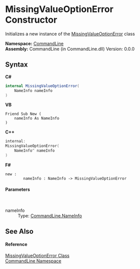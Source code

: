 # MissingValueOptionError Constructor 
 

Initializes a new instance of the <a href="T_CommandLine_MissingValueOptionError">MissingValueOptionError</a> class

**Namespace:**&nbsp;<a href="N_CommandLine">CommandLine</a><br />**Assembly:**&nbsp;CommandLine (in CommandLine.dll) Version: 0.0.0

## Syntax

**C#**<br />
``` C#
internal MissingValueOptionError(
	NameInfo nameInfo
)
```

**VB**<br />
``` VB
Friend Sub New ( 
	nameInfo As NameInfo
)
```

**C++**<br />
``` C++
internal:
MissingValueOptionError(
	NameInfo^ nameInfo
)
```

**F#**<br />
``` F#
new : 
        nameInfo : NameInfo -> MissingValueOptionError
```


#### Parameters
&nbsp;<dl><dt>nameInfo</dt><dd>Type: <a href="T_CommandLine_NameInfo">CommandLine.NameInfo</a><br /></dd></dl>

## See Also


#### Reference
<a href="T_CommandLine_MissingValueOptionError">MissingValueOptionError Class</a><br /><a href="N_CommandLine">CommandLine Namespace</a><br />